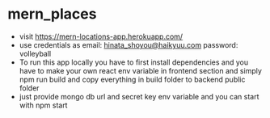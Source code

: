 # mern_places
* visit https://mern-locations-app.herokuapp.com/ 
* use credentials as email: hinata_shoyou@haikyuu.com password: volleyball
* To run this app locally you have to first install dependencies and you have to make your own react env variable in frontend section and simply npm run build and copy everything in build folder to backend public folder
* just provide mongo db url and secret key env variable and you can start with npm start
